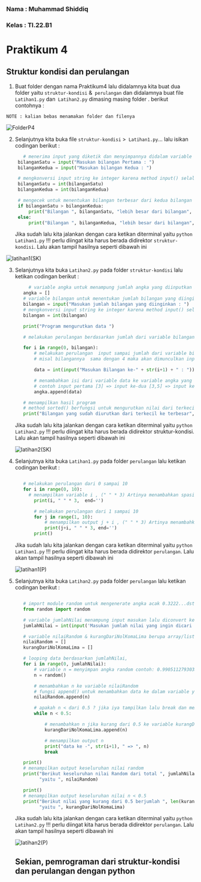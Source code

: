 ### Nama : Muhammad Shiddiq
### Kelas : TI.22.B1

# Praktikum 4 
## Struktur kondisi dan perulangan 

1. Buat folder dengan nama Praktikum4 lalu didalamnya kita buat dua folder yaitu `struktur-kondisi` &` perulangan`  dan didalamnya buat file` Latihan1.py` dan` Latihan2.py` dimasing masing folder . berikut contohnya :
  
  `NOTE : kalian bebas menamakan folder dan filenya`

  ![FolderP4](https://user-images.githubusercontent.com/115475520/200143307-bb7cde29-ad29-4bb4-bd73-8a265524b842.png)

2. Selanjutnya kita buka file `struktur-kondisi` >` Latihan1.py`... lalu isikan codingan berikut :

   ```python
      # menerima input yang diketik dan menyimpannya didalam variable
    bilanganSatu = input("Masukan bilangan Pertama : ")
    bilanganKedua = input("Masukan bilangan Kedua : ")

    # mengkonversi input string ke integer karena method input() selalu mengembalikan type data string
    bilanganSatu = int(bilanganSatu)
    bilanganKedua = int(bilanganKedua)

    # mengecek untuk menentukan bilangan terbesar dari kedua bilangan
    if bilanganSatu > bilanganKedua:
        print("Bilangan ", bilanganSatu, "lebih besar dari bilangan", bilanganKedua)
    else:
        print("Bilangan ", bilanganKedua, "lebih besar dari bilangan", bilanganSatu)

   ```
   Jika sudah lalu kita jalankan dengan cara ketikan diterminal yaitu `python Latihan1.py` !!! perlu diingat kita harus berada didirektor `struktur-kondisi`. Lalu akan tampil hasilnya seperti dibawah ini

  ![latihan1(SK)](https://user-images.githubusercontent.com/115475520/200143338-b709b25a-1074-415f-bc85-c836d7f5acb7.png)

3. Selanjutnya kita buka `Latihan2.py` pada folder `struktur-kondisi` lalu ketikan codingan berikut :

   ```python
        # variable angka untuk menampung jumlah angka yang diinputkan berupa array/list
      angka = []
      # variable bilangan untuk menentukan jumlah bilangan yang diinginkan
      bilangan = input("Masukan jumlah bilangan yang diinginkan : ")
      # mengkonversi input string ke integer karena method input() selalu mengembalikan type data string
      bilangan = int(bilangan)

      print("Program mengurutkan data ")

      # melakukan perulangan berdasarkan jumlah dari variable bilangan

      for i in range(0, bilangan):
          # melakukan perulangan  input sampai jumlah dari variable bilangan yang sudah ditentukan
          # misal bilangannya  sama dengan 4 maka akan dimunculkan input 4 kali lalu disimpan di variable => data

          data = int(input("Masukan Bilangan ke-" + str(i+1) + " : "))

          # menambahkan isi dari variable data ke variable angka yang type datanya berupa array
          # contoh input pertama [3] => input ke-dua [3,5] => input ke-tiga [3,5,2] => input ke-empat[3,5,2,9] dan seterusnya sesuai jumlah variable bilangan
          angka.append(data)

      # menampilkan hasil program
      # method sorted() berfungsi untuk mengurutkan nilai dari terkecil ke terbesar,
      print("Bilangan yang sudah diurutkan dari terkecil ke terbesar", sorted(angka))

   ```
      Jika sudah lalu kita jalankan dengan cara ketikan diterminal yaitu `python Latihan2.py` !!! perlu diingat kita harus berada didirektor struktur-kondisi. Lalu akan tampil hasilnya seperti dibawah ini

      ![latihan2(SK)](https://user-images.githubusercontent.com/115475520/200143359-18f4d9fb-b08a-4d20-b0b6-3e941c841062.png)

4. Selanjutnya kita buka `Latihan1.py` pada folder `perulangan` lalu ketikan codingan berikut :

   ```python

      # melakukan perulangan dari 0 sampai 10
      for i in range(0, 10):
        # menampilkan variable i , (" " * 3) Artinya menambahkan spasi tiga kali lalu end => yaitu memulai baris baru setelah nilai terakhir
          print(i, " " * 3,  end='')

          # melakukan perulangan dari 1 sampai 10
          for j in range(1, 10):
              # menampilkan output j + i , (" " * 3) Artinya menambahkan spasi tiga kali lalu end => yaitu memulai baris baru setelah nilai terakhir
              print(j+i, " " * 3, end='')
          print()

   ```
      Jika sudah lalu kita jalankan dengan cara ketikan diterminal yaitu `python Latihan1.py` !!! perlu diingat kita harus berada didirektor `perulangan`. Lalu akan tampil hasilnya seperti dibawah ini

      ![latihan1(P)](https://user-images.githubusercontent.com/115475520/200143370-5c9455a9-df73-4023-973f-91dc1e658fb3.png)

5. Selanjutnya kita buka `Latihan2.py` pada folder `perulangan` lalu ketikan codingan berikut :

   ```python

      # import module random untuk mengenerate angka acak 0.3222...dst
      from random import random

      # variable jumlahNilai menampung input masukan lalu diconvert ke integer
      jumlahNilai = int(input('Masukan jumlah nilai yang ingin dicari : '))

      # variable nilaiRandom & kurangDariNolKomaLima berupa array/list untuk menyimpan data yang diperlukan nanti.
      nilaiRandom = []
      kurangDariNolKomaLima = []

      # looping data berdasarkan jumlahNilai,
      for i in range(0, jumlahNilai):
          # variable n = menyimpan angka random contoh: 0.9905112793033766
          n = random()

          # menambahkan n ke variable nilaiRandom
          # fungsi append() untuk menambahkan data ke dalam variable yang type datanya berupa array/list
          nilaiRandom.append(n)

          # apakah n < dari 0.5 ? jika iya tampilkan lalu break dan memulai ke angka random selanjutnya
          while n < 0.5:

              # menambahkan n jika kurang dari 0.5 ke variable kurangDariNolKomaLima
              kurangDariNolKomaLima.append(n)

              # menampilkan output n
              print("data ke -", str(i+1), " => ", n)
              break

      print()
      # menampilkan output keseluruhan nilai random
      print("Berikut keseluruhan nilai Random dari total ", jumlahNilai,
            "yaitu ", nilaiRandom)

      print()
      # menampilkan output keseluruhan nilai n < 0.5
      print("Berikut nilai yang kurang dari 0.5 berjumlah ", len(kurangDariNolKomaLima),
            "yaitu ", kurangDariNolKomaLima)


   ```
      Jika sudah lalu kita jalankan dengan cara ketikan diterminal yaitu `python Latihan2.py` !!! perlu diingat kita harus berada didirektor `perulangan`. Lalu akan tampil hasilnya seperti dibawah ini

      ![latihan2(P)](https://user-images.githubusercontent.com/115475520/200143380-bb62557e-2894-4b0a-9473-ab3c718cc1cf.png)

      ## Sekian, pemrograman dari struktur-kondisi dan perulangan dengan python
